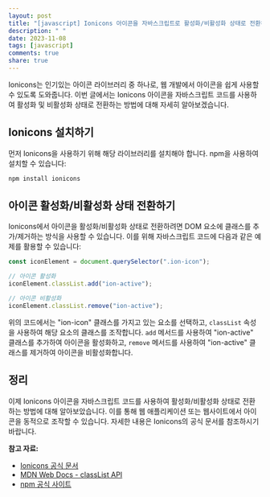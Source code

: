 ```yaml
---
layout: post
title: "[javascript] Ionicons 아이콘을 자바스크립트로 활성화/비활성화 상태로 전환하는 방법"
description: " "
date: 2023-11-08
tags: [javascript]
comments: true
share: true
---
```


Ionicons는 인기있는 아이콘 라이브러리 중 하나로, 웹 개발에서 아이콘을 쉽게 사용할 수 있도록 도와줍니다. 이번 글에서는 Ionicons 아이콘을 자바스크립트 코드를 사용하여 활성화 및 비활성화 상태로 전환하는 방법에 대해 자세히 알아보겠습니다.

## Ionicons 설치하기

먼저 Ionicons을 사용하기 위해 해당 라이브러리를 설치해야 합니다. npm을 사용하여 설치할 수 있습니다:

```javascript
npm install ionicons
```

## 아이콘 활성화/비활성화 상태 전환하기

Ionicons에서 아이콘을 활성화/비활성화 상태로 전환하려면 DOM 요소에 클래스를 추가/제거하는 방식을 사용할 수 있습니다. 이를 위해 자바스크립트 코드에 다음과 같은 예제를 활용할 수 있습니다:

```javascript
const iconElement = document.querySelector(".ion-icon");

// 아이콘 활성화
iconElement.classList.add("ion-active");

// 아이콘 비활성화
iconElement.classList.remove("ion-active");
```

위의 코드에서는 "ion-icon" 클래스를 가지고 있는 요소를 선택하고, `classList` 속성을 사용하여 해당 요소의 클래스를 조작합니다. `add` 메서드를 사용하여 "ion-active" 클래스를 추가하여 아이콘을 활성화하고, `remove` 메서드를 사용하여 "ion-active" 클래스를 제거하여 아이콘을 비활성화합니다.

## 정리

이제 Ionicons 아이콘을 자바스크립트 코드를 사용하여 활성화/비활성화 상태로 전환하는 방법에 대해 알아보았습니다. 이를 통해 웹 애플리케이션 또는 웹사이트에서 아이콘을 동적으로 조작할 수 있습니다. 자세한 내용은 Ionicons의 공식 문서를 참조하시기 바랍니다.

**참고 자료:**
- [Ionicons 공식 문서](https://ionicons.com/)
- [MDN Web Docs - classList API](https://developer.mozilla.org/en-US/docs/Web/API/Element/classList)
- [npm 공식 사이트](https://www.npmjs.com/)